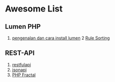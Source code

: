 # Awesome List

## Lumen PHP
1. [pengenalan dan cara install lumen](https://kodingin.com/pengenalan-dan-cara-install-lumen/) 
2  [Rule Sorting](https://jsonapi.org/format/#fetching-sorting) 

## REST-API
1. [restfulapi](https://restfulapi.net/)
2. [jsonapi](https://jsonapi.org/)
3. [PHP Fractal](https://fractal.thephpleague.com/) 
